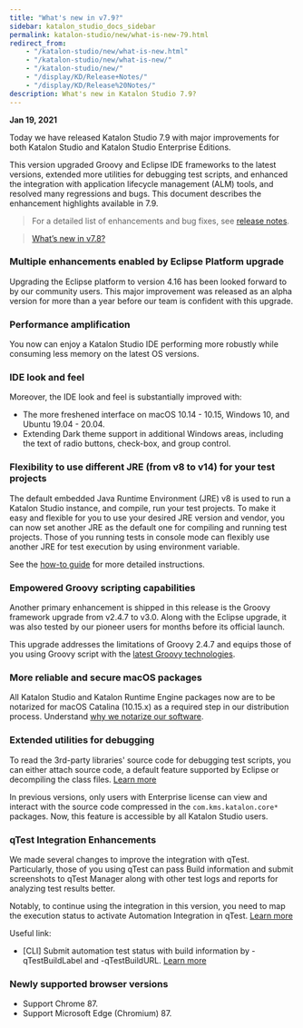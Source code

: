 ```yaml
---
title: "What's new in v7.9?" 
sidebar: katalon_studio_docs_sidebar
permalink: katalon-studio/new/what-is-new-79.html
redirect_from:
    - "/katalon-studio/new/what-is-new.html"
    - "/katalon-studio/new/what-is-new/"
    - "/katalon-studio/new/"
    - "/display/KD/Release+Notes/"
    - "/display/KD/Release%20Notes/"
description: What's new in Katalon Studio 7.9?
---
```


**Jan 19, 2021**

Today we have released Katalon Studio 7.9 with major improvements for both Katalon Studio and Katalon Studio Enterprise Editions.

This version upgraded Groovy and Eclipse IDE frameworks to the latest versions, extended more utilities for debugging test scripts, and enhanced the integration with application lifecycle management (ALM) tools, and resolved many regressions and bugs. This document describes the enhancement highlights available in 7.9.

> For a detailed list of enhancements and bug fixes, see [release notes](https://docs.katalon.com/katalon-studio/new/version-70.html).

> [What’s new in v7.8?](https://docs.katalon.com/katalon-studio/new/what-is-new-78.html)

### **Multiple enhancements enabled by Eclipse Platform upgrade**

Upgrading the Eclipse platform to version 4.16 has been looked forward to by our community users. This major improvement was released as an alpha version for more than a year before our team is confident with this upgrade.

### Performance amplification 

You now can enjoy a Katalon Studio IDE performing more robustly while consuming less memory on the latest OS versions.

### IDE look and feel

Moreover, the IDE look and feel is substantially improved with:

* The more freshened interface on macOS 10.14 - 10.15, Windows 10, and Ubuntu 19.04 - 20.04.
* Extending Dark theme support in additional Windows areas, including the text of radio buttons, check-box, and group control.

### Flexibility to use different JRE (from v8 to v14) for your test projects

The default embedded Java Runtime Environment (JRE) v8 is used to run a Katalon Studio instance, and compile, run your test projects. To make it easy and flexible for you to use your desired JRE version and vendor, you can now set another JRE as the default one for compiling and running test projects. Those of you running tests in console mode can flexibly use another JRE for test execution by using environment variable.

See the [how-to guide](https://docs.katalon.com/katalon-studio/how-to-guides/set-new-default-JRE.html) for more detailed instructions.

### **Empowered Groovy scripting capabilities**

Another primary enhancement is shipped in this release is the Groovy framework upgrade from v2.4.7 to v3.0. Along with the Eclipse upgrade, it was also tested by our pioneer users for months before its official launch.

This upgrade addresses the limitations of Groovy 2.4.7 and equips those of you using Groovy script with the [latest Groovy technologies](https://groovy-lang.org/releasenotes/groovy-3.0.html). 

### **More reliable and secure macOS packages** 

All Katalon Studio and Katalon Runtime Engine packages now are to be notarized for macOS Catalina (10.15.x) as a required step in our distribution process. Understand [why we notarize our software](https://developer.apple.com/documentation/xcode/notarizing_macos_software_before_distribution#overview).

### **Extended utilities for debugging**

To read the 3rd-party libraries' source code for debugging test scripts, you can either attach source code, a default feature supported by Eclipse or decompiling the class files. [Learn more]()

In previous versions, only users with Enterprise license can view and interact with the source code compressed in the `com.kms.katalon.core*` packages. Now, this feature is accessible by all Katalon Studio users.

### **qTest Integration Enhancements**

We made several changes to improve the integration with qTest. Particularly, those of you using qTest can pass Build information and submit screenshots to qTest Manager along with other test logs and reports for analyzing test results better.

Notably, to continue using the integration in this version, you need to map the execution status to activate Automation Integration in qTest. [Learn more](https://docs.katalon.com/katalon-studio/docs/qtest-integration.html#execution-status-mapping)

Useful link:

* [CLI] Submit automation test status with build information by -qTestBuildLabel and -qTestBuildURL. [Learn more](https://docs.katalon.com/katalon-studio/docs/console-mode-execution.html#integration-options)

### **Newly supported browser versions**

* Support Chrome 87.
* Support Microsoft Edge (Chromium) 87.

